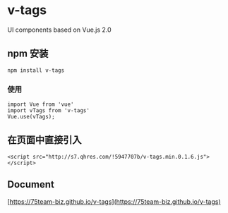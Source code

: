 # v-tags
UI components based on Vue.js 2.0


## npm 安装

    npm install v-tags

### 使用

    import Vue from 'vue'
    import vTags from 'v-tags'
    Vue.use(vTags);


## 在页面中直接引入

    <script src="http://s7.qhres.com/!5947707b/v-tags.min.0.1.6.js"></script>

## Document

[https://75team-biz.github.io/v-tags](https://75team-biz.github.io/v-tags)
